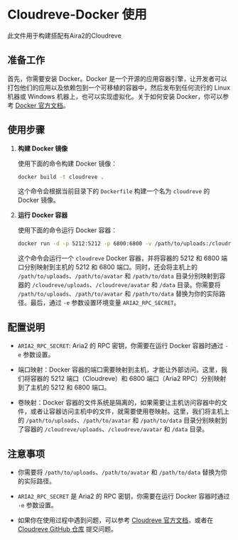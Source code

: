 # Cloudreve-Docker 使用

此文件用于构建搭配有Aira2的Cloudreve
## 准备工作

首先，你需要安装 Docker。Docker 是一个开源的应用容器引擎，让开发者可以打包他们的应用以及依赖包到一个可移植的容器中，然后发布到任何流行的 Linux 机器或 Windows 机器上，也可以实现虚拟化。关于如何安装 Docker，你可以参考 [Docker 官方文档](https://docs.docker.com/get-docker/)。

## 使用步骤

1. **构建 Docker 镜像**

    使用下面的命令构建 Docker 镜像：

    ```bash
    docker build -t cloudreve .
    ```

    这个命令会根据当前目录下的 `Dockerfile` 构建一个名为 `cloudreve` 的 Docker 镜像。

2. **运行 Docker 容器**

    使用下面的命令运行 Docker 容器：

    ```bash
    docker run -d -p 5212:5212 -p 6800:6800 -v /path/to/uploads:/cloudreve/uploads -v /path/to/avatar:/cloudreve/avatar -v /path/to/data:/data -e ARIA2_RPC_SECRET=your_token cloudreve
    ```

    这个命令会运行一个 `cloudreve` Docker 容器，并将容器的 5212 和 6800 端口分别映射到主机的 5212 和 6800 端口。同时，还会将主机上的 `/path/to/uploads`、`/path/to/avatar` 和 `/path/to/data` 目录分别映射到容器的 `/cloudreve/uploads`、`/cloudreve/avatar` 和 `/data` 目录。你需要将 `/path/to/uploads`、`/path/to/avatar` 和 `/path/to/data` 替换为你的实际路径。最后，通过 `-e` 参数设置环境变量 `ARIA2_RPC_SECRET`。

## 配置说明

- `ARIA2_RPC_SECRET`: Aria2 的 RPC 密钥，你需要在运行 Docker 容器时通过 `-e` 参数设置。

- 端口映射：Docker 容器的端口需要映射到主机，才能让外部访问。这里，我们将容器的 5212 端口（Cloudreve）和 6800 端口（Aria2 RPC）分别映射到了主机的 5212 和 6800 端口。

- 卷映射：Docker 容器的文件系统是隔离的，如果需要让主机访问容器中的文件，或者让容器访问主机中的文件，就需要使用卷映射。这里，我们将主机上的 `/path/to/uploads`、`/path/to/avatar` 和 `/path/to/data` 目录分别映射到了容器的 `/cloudreve/uploads`、`/cloudreve/avatar` 和 `/data` 目录。

## 注意事项

- 你需要将 `/path/to/uploads`、`/path/to/avatar` 和 `/path/to/data` 替换为你的实际路径。

- `ARIA2_RPC_SECRET` 是 Aria2 的 RPC 密钥，你需要在运行 Docker 容器时通过 `-e` 参数设置。

- 如果你在使用过程中遇到问题，可以参考 [Cloudreve 官方文档](https://docs.cloudreve.org/)，或者在 [Cloudreve GitHub 仓库](https://github.com/cloudreve/Cloudreve) 提交问题。
